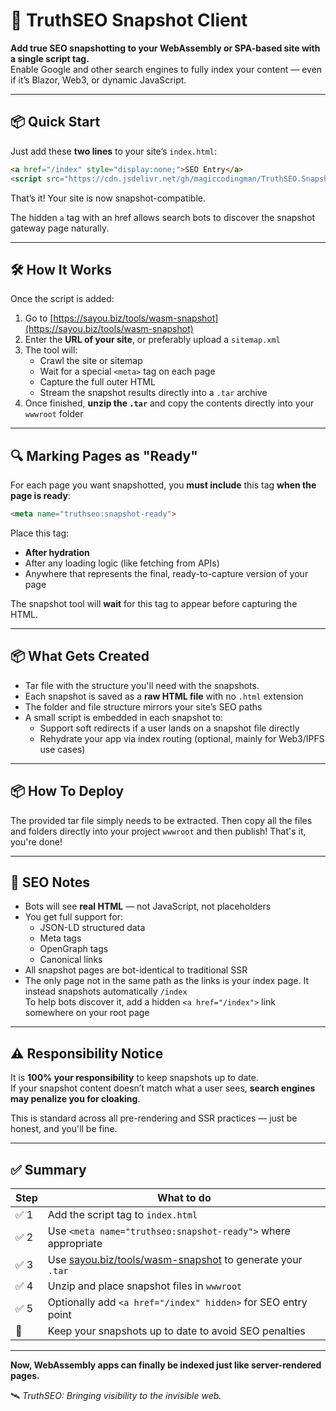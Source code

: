 # 🚀 TruthSEO Snapshot Client

**Add true SEO snapshotting to your WebAssembly or SPA-based site with a single script tag.**  
Enable Google and other search engines to fully index your content — even if it’s Blazor, Web3, or dynamic JavaScript.

---

## 📦 Quick Start

Just add these **two lines** to your site’s `index.html`:

```html
<a href="/index" style="display:none;">SEO Entry</a>
<script src="https://cdn.jsdelivr.net/gh/magiccodingman/TruthSEO.SnapshotClient@main/truthseo-snapshot.js"></script>
```

That’s it! Your site is now snapshot-compatible.

The hidden `a` tag with an href allows search bots to discover the snapshot gateway page naturally.

---

## 🛠️ How It Works

Once the script is added:

1. Go to [https://sayou.biz/tools/wasm-snapshot](https://sayou.biz/tools/wasm-snapshot)
2. Enter the **URL of your site**, or preferably upload a `sitemap.xml`
3. The tool will:
   - Crawl the site or sitemap
   - Wait for a special `<meta>` tag on each page
   - Capture the full outer HTML
   - Stream the snapshot results directly into a `.tar` archive
4. Once finished, **unzip the `.tar`** and copy the contents directly into your `wwwroot` folder

---

## 🔍 Marking Pages as "Ready"

For each page you want snapshotted, you **must include** this tag **when the page is ready**:

```html
<meta name="truthseo:snapshot-ready">
```

Place this tag:
- **After hydration**
- After any loading logic (like fetching from APIs)
- Anywhere that represents the final, ready-to-capture version of your page

The snapshot tool will **wait** for this tag to appear before capturing the HTML.

---

## 📦 What Gets Created

- Tar file with the structure you'll need with the snapshots.
- Each snapshot is saved as a **raw HTML file** with no `.html` extension
- The folder and file structure mirrors your site’s SEO paths
- A small script is embedded in each snapshot to:
  - Support soft redirects if a user lands on a snapshot file directly
  - Rehydrate your app via index routing (optional, mainly for Web3/IPFS use cases)

---

## 📦 How To Deploy

The provided tar file simply needs to be extracted. Then copy all the files and folders directly into your project `wwwroot` and then publish! That's it, you're done!

---

## 🤖 SEO Notes

- Bots will see **real HTML** — not JavaScript, not placeholders
- You get full support for:
  - JSON-LD structured data
  - Meta tags
  - OpenGraph tags
  - Canonical links
- All snapshot pages are bot-identical to traditional SSR
- The only page not in the same path as the links is your index page. It instead snapshots automatically `/index`  
  To help bots discover it, add a hidden `<a href="/index">` link somewhere on your root page

---

## ⚠️ Responsibility Notice

It is **100% your responsibility** to keep snapshots up to date.  
If your snapshot content doesn’t match what a user sees, **search engines may penalize you for cloaking**.

This is standard across all pre-rendering and SSR practices — just be honest, and you'll be fine.

---

## ✅ Summary

| Step | What to do |
|------|------------|
| ✅ 1 | Add the script tag to `index.html` |
| ✅ 2 | Use `<meta name="truthseo:snapshot-ready">` where appropriate |
| ✅ 3 | Use [sayou.biz/tools/wasm-snapshot](https://sayou.biz/tools/wasm-snapshot) to generate your `.tar` |
| ✅ 4 | Unzip and place snapshot files in `wwwroot` |
| ✅ 5 | Optionally add `<a href="/index" hidden>` for SEO entry point |
| 🚨 | Keep your snapshots up to date to avoid SEO penalties |

---

**Now, WebAssembly apps can finally be indexed just like server-rendered pages.**  

🛰️ *TruthSEO: Bringing visibility to the invisible web.*
